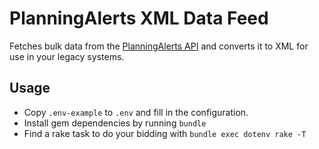 # PlanningAlerts XML Data Feed

Fetches bulk data from the [PlanningAlerts API](https://www.planningalerts.org.au/api/howto) and converts it to XML for use in your legacy systems.

## Usage

* Copy `.env-example` to `.env` and fill in the configuration.
* Install gem dependencies by running `bundle`
* Find a rake task to do your bidding with `bundle exec dotenv rake -T`
